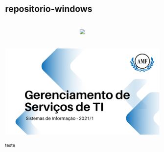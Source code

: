 # repositorio-windows

<h1 align="center">
  <img src="https://img.shields.io/bower/l/boostrap" width="650px">
</h1>


<h1 align="center">
  <img alt="Logo do repositório incluindo o nome da disciplina, logo da AMF e o semestre 2021/1 " src="capaGit.png" width="650px">
</h1>


teste
